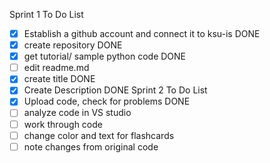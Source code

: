 Sprint 1 To Do List
- [x] Establish a github account and connect it to ksu-is DONE 
- [x] create repository DONE 
- [x] get tutorial/ sample python code DONE 
- [ ] edit readme.md
- [x] create title DONE
- [x] Create Description DONE
Sprint 2 To Do List
- [x] Upload code, check for problems DONE
- [ ] analyze code in VS studio
- [ ] work through code
- [ ] change color and text for flashcards
- [ ] note changes from original code

